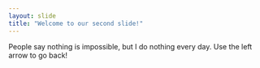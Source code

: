 ```yaml
---
layout: slide
title: "Welcome to our second slide!"
---
```

People say nothing is impossible, but I do nothing every day.
Use the left arrow to go back!
